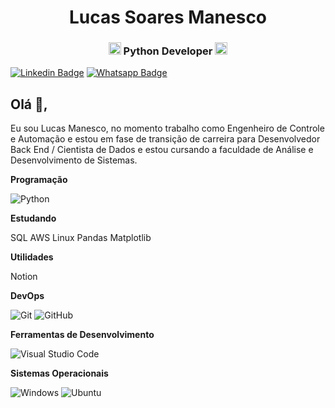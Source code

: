 <h1 align="center">Lucas Soares Manesco</h1>
<h3 align="center"><img src="https://cdn3.iconfinder.com/data/icons/logos-and-brands-adobe/512/267_Python-512.png" alt="python" width="20" height="20"/> Python Developer <img src="https://cdn3.iconfinder.com/data/icons/logos-and-brands-adobe/512/267_Python-512.png" alt="python" width="20" height="20"/></h3>


[![Linkedin Badge](https://img.shields.io/badge/-Linkedin-6633cc?style=flat-square&logo=Linkedin&logoColor=white&color=black&link=https://www.linkedin.com/in/lucas-manesco//)]( https://www.linkedin.com/in/lucas-manesco/)
[![Whatsapp Badge](https://img.shields.io/badge/-WhatsApp-6633cc?style=flat-square&logo=Whatsapp&logoColor=white&color=black&link=https://whats.link/lucasmanesco)](https://whats.link/lucasmanesco)

## Olá 👋, 
Eu sou Lucas Manesco, no momento trabalho como Engenheiro de Controle e Automação e estou em fase de transição de carreira para Desenvolvedor Back End / Cientista de Dados e estou cursando a faculdade de Análise e Desenvolvimento de Sistemas.
 
**Programação**
 
  ![Python]( https://img.shields.io/badge/-Python-333333?style=flat&logo=Python)
  
**Estudando**

   SQL
   AWS
   Linux
   Pandas
   Matplotlib
  
**Utilidades**

   Notion

**DevOps**

  ![Git](https://img.shields.io/badge/-Git-333333?style=flat&logo=git)
  ![GitHub](https://img.shields.io/badge/-GitHub-333333?style=flat&logo=github)

**Ferramentas de Desenvolvimento**

  ![Visual Studio Code](https://img.shields.io/badge/-Visual%20Studio%20Code-333333?style=flat&logo=visual-studio-code&logoColor=007ACC)

**Sistemas Operacionais**

  ![Windows](https://img.shields.io/badge/-Windows-333333?style=flat&logo=windows&logoColor=blue)
  ![Ubuntu](https://img.shields.io/badge/-Ubuntu-333333?style=flat&logo=ubuntu)

<br/></p>
